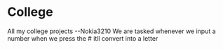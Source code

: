 # College
All my college projects
--Nokia3210 
We are tasked whenever we input a number when we press the # itll convert into a letter
